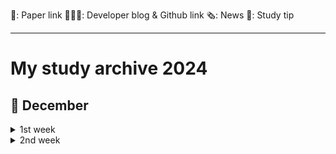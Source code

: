 📜: Paper link
🧑🏻‍💻: Developer blog & Github link
🗞️: News
📝: Study tip

---

# My study archive 2024

## 🎄 December
<details>
  <summary>1st week</summary>

- 📜 [Harvard, Stanford, MIT, Databricks, CMU] [Scaling Laws for Precision](https://arxiv.org/pdf/2411.04330)
  - 낮은 정밀도(Low precision)로 학습과 추론을 수행할 때의 영향을 연구했으며, 이를 예측하는 새로운 스케일링 법칙 제시
    - 학습 시: 낮은 정밀도는 모델의 유효 파라미터 수를 감소시키는 효과가 있음을 발견
    - 추론 시: 데이터가 많아질수록 양자화로 인한 성능 저하가 커져서, 오히려 추가 사전학습이 해로울 수 있음
  - 특히 대규모 모델의 경우 저정밀도 훈련이 계산 효율성 측면에서 최적일 수 있다는 점 제시
  - 1.7B 파라미터 규모의 모델과 26B 토큰 데이터셋으로 검증하여, 학습과 추론 시의 정밀도 변화에 따른 성능 저하를 예측하는 통합된 수식 제시
    <details>
      <summary>중요 개념</summary>
      
    - precision(정밀도): 숫자를 얼마나 정확하게 표현하는지의 정도
    - scaling laws(스케일링 법칙): 모델의 크기와 성능 관계를 설명하는 규칙
    - quantization(양자화): 데이터를 더 작은 비트로 압축하는 과정
    </details>
  
- 📝 https://chanmuzi.tistory.com/479
  - NLP, LLM 위주의 인공지능 최신 논문/뉴스 follow-up 팁

- 📜 [RAPID RESPONSE: MITIGATING LLM JAILBREAKS WITH A FEW EXAMPLES](https://arxiv.org/abs/2411.07494)
  - LLM의 안전성 확보를 위해, 완벽한 방어가 아닌 신속 대응 기법에 초점을 맞춤
  - 소수의 공격 사례만으로도 유사한 형태의 전체 공격 유형을 차단하는 방법 제시
  → 이를 평가하기 위한 'RapidResponseBench' 벤치마크 개발
    <details>
      <summary>'<b>탈옥 확산(jailbreak proliferation)</b>' 기반의 5가지 방어 기법 평가</summary>
      
    - 관찰된 공격 사례를 바탕으로 자동으로 유사한 jailbreak를 생성하여 방어에 활용
    - 가장 효과적인 방법: 생성된 jailbreak를 차단하도록 입력 분류기를 미세조정
    - 단 하나의 공격 사례만으로도 동일 유형 공격은 1/240, 새로운 유형 공격은 1/15로 성공률 감소
    </details>
  
  - 추가 연구를 통해 방어 효과에 영향을 미치는 핵심 요소 파악
    <details>
      <summary>중요 역할</summary>
  
    - 확산 모델의 품질:  생성된 탈옥 사례의 다양성과 적합성
    - 생성된 탈옥 사례 수: 더 많은 사례가 더 강력한 방어로 이어짐
    </details>
    
- 🗞️ [Introducing Motif: A High-Performance Open-Source Korean LLM by Moreh](https://moreh.io/blog/introducing-motif-a-high-performance-open-source-korean-llm-by-moreh-241202)
  - Moreh에서 한국어 성능이 뛰어난 초거대 언어 모델(LLM) 'Llama3-Motif-102B'을 오픈소스로 공개
    - 한국어 성능 강화를 위해 LlamaPro와 Masked Structure Growth(MSG) 등 최신 학습 기법을 활용해 개발
  - KMMLU 벤치마크에서 GPT-4를 능가하는 성적을 기록하였으며, Hugging Face와 GitHub에서 접근 가능
  - Llama 3 기반으로 MoAI 플랫폼을 활용하여 개발되었으며, 효율적 GPU 관리 및 모델 최적화 가능
  - 향상된 한국어 처리 능력과 영어 성능을 동시에 제공

- 📜 [IST, ETH] [GPTQ: ACCURATE POST-TRAINING QUANTIZATION FOR GENERATIVE PRE-TRAINED TRANSFORMERS](https://arxiv.org/abs/2210.17323)
  - 기존 GPT 모델의 한계 : 모델 크기가 방대하여 추론에 많은 GPU가 필요해 실용성이 떨어짐
  - GPTQ: GPT모델의 높은 컴퓨팅 및 저장 비용 문제를 해결하기 위한 새로운 양자화 방법
    <details>
        <summary>주요 특징</summary>
      
      - 원샷 가중치 양자화: 한 번의 과정을 통해 모델의 가중치를 효율적으로 압축
      - 1750억 개 파라미터를 가진 GPT 모델을 약 4시간 만에 양자화 가능
      - 가중치당 비트 폭을 3~4비트로 줄여도 성능 저하가 거의 없음
      - 기존 양자화 기법 대비 2배 이상 효율적
    </details>
    <details>
        <summary>주요 성과 및 추론 속도 향상</summary>
      
      - 1750억 개 파라미터 모델도 단일 GPU로 처리 가능
      - FP16 대비 추론 속도
        - 고급 GPU(NVIDIA A100): 3.25배,
        - 비용 효율적인 GPU(NVIDIA A6000): 4.5배 빨라짐
      - 극한 양자화에서도 정확도 유지
        - 가중치를 2비트 또는 3진수로 줄여도 합리적인 성능 유지 
    </details>
  - [Github](https://github.com/IST-DASLab/gptq)

- 🗞️ [Google DeepMind] [Genie 2: A large-scale foundation world model](https://deepmind.google/discover/blog/genie-2-a-large-scale-foundation-world-model/)
  - Genie 2: 이미지 하나만으로 다양한 3D 환경을 생성하는 기반 세계 모델
    - 사람 또는 AI 에이전트가 키보드와 마우스로 조작하며 상호 작용할 수 있는 무한한 가상 환경을 제공
    - 물리 효과, 캐릭터 애니메이션, 객체 상호 작용 등을 모델링하여 현실적인 가상 세계를 생성하며, 실제 이미지를 기반으로 한 환경 생성도 가능
    - AI 에이전트 훈련 및 평가에 유용한 다양한 환경을 빠르게 제작하는 데 활용

- 📜 [KU, KAIST] [CheckEval: Robust Evaluation Framework using Large Language Model via Checklist](https://arxiv.org/abs/2403.18771)
  - CheckEval: LLM을 활용한 새로운 평가 프레임워크로, 기존 평가 방법의 문제점(모호한 평가 기준, 불일치)을 개선하기 위해 설계
    <details>
        <summary>해결 방법</summary>
          
      - 평가 기준을 세부적인 하위 측면으로 나눔
      - 각 측면별로 Boolean 질문 체크리스트를 만들어 평가 과정을 단순화
      - 해석 가능성 높임, 특정 평가 항목에 초점 → 결과의 견고성, 신뢰성 강화
    </details>

    <details>
        <summary>주요 성과</summary>
          
      - SummEval 벤치마크를 활용한 집중 사례 연구 → CheckEval: 인간의 판단과 높은 상관관계를 보임
      - IAA(Inter-Annotator Agreement)가 매우 높음
      - 객관적이고 유연하며 정밀한 평가에 효과적임을 입증
    </details>

    <details>
        <summary>중요 개념</summary>
      
      - CheckEval: 평가의 명확성과 일관성을 높이기 위해 설계된 LLM 기반 평가 프레임워크
      - Inter-Annotator Agreement (IAA): 평가자 간의 일치도를 측정하는 지표
      - SummEval : 요약에 대한 다양한 평가 방법을 비교하는 벤치마크 데이터셋
    </details>

- 📜 [Google] [PaliGemma 2: A Family of Versatile VLMs for Transfer](https://arxiv.org/abs/2412.03555)
  - PaliGemma 2: 기존 PaliGemma 모델을 기반으로 업그레이드된 VLM으로, Gemma 2 언어 모델 계열의 개선된 기능을 통합한 모델
  - Gemma 2 언어 모델 계열(2B ~ 27B 파라미터)과 SigLIP-So400m 비전 인코더 통합

    <details>
        <summary>3가지 해상도(224px², 448px², 896px²)에서 다단계 훈련</summary>
      
      - 전이 학습 능력 강화, 세부 조정 가능
      - 학습률, 작업 유형, 모델 크기, 해상도 등 전이 성능 영향 요소 분석
    </details>

    <details>
        <summary>작업 범위 확장</summary>
    
      - OCR 관련 작업: 테이블 구조, 분자 구조, 악보 인식
      - 세밀한 장기 캡션 생성, 방사선 보고서 작성
      - 다양한 전이 작업에서 최첨단 성능(SOTA) 달성
    </details>

    <details>
        <summary>중요 개념</summary>
  
      - Vision-Language Model (VLM): 이미지를 처리하는 비전 모델과 텍스트를 이해하는 언어 모델을 결합한 AI 모델
      - 전이 학습(Transfer Learning): 이미 학습된 모델을 새로운 작업에 적응시키는 방법
    </details>

  - [HuggingFace](https://huggingface.co/papers/2412.03555), [Kaggle](https://www.kaggle.com/models/google/paligemma-2)
</details>
  
<details>
  <summary>2nd week</summary>

- 🧑🏻‍💻 [NVIDIA] [Content Moderation and Safety Checks with NVIDIA NeMo Guardrails](https://developer.nvidia.com/blog/content-moderation-and-safety-checks-with-nvidia-nemo-guardrails/)
  - RAG application: 실시간으로 외부 데이터를 검색하고 LLM을 활용하여 동적인 콘텐츠를 생성
    - 안전하고 신뢰할 수 있는 응답을 보장하기 위해 content moderation 필수적
  - NVIDIA NeMo Guardrails: LLM의 입력 및 출력을 관리하는 toolkit/microservice

     <details>
        <summary>주요 기능</summary>
       
      - LlamaGuard
         - 입력/출력에서 부적절한 콘텐츠 감지
      - AlignScore
         - 응답의 사실 검증(검색 데이터와 생성된 결과 비교)

       - 기타 기능: 식별 정보(PII) 검출, 허위 정보 방지, 탈옥 감지 등
    </details>

    <details>
        <summary>적용 방법</summary>

      - NeMo Guardrails를 설치
      - RAG 애플리케이션과 연동
      - LlamaGuard 및 AlignScore 모델을 설정
      - NeMo Guardrails의 구성 파일(config.yml)에 통합
      - 보안 레이어를 구성하고 샘플 쿼리로 테스트
    </details>

</details>
